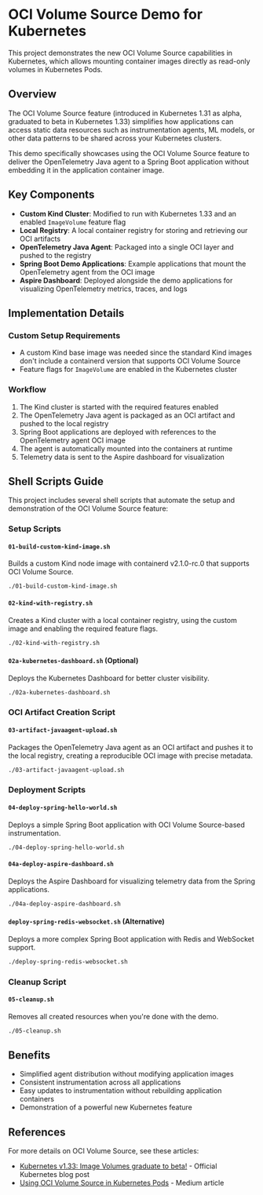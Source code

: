 # OCI Volume Source Demo for Kubernetes

This project demonstrates the new OCI Volume Source capabilities in Kubernetes, which allows mounting container images directly as read-only volumes in Kubernetes Pods.

## Overview

The OCI Volume Source feature (introduced in Kubernetes 1.31 as alpha, graduated to beta in Kubernetes 1.33) simplifies how applications can access static data resources such as instrumentation agents, ML models, or other data patterns to be shared across your Kubernetes clusters.

This demo specifically showcases using the OCI Volume Source feature to deliver the OpenTelemetry Java agent to a Spring Boot application without embedding it in the application container image.

## Key Components

- **Custom Kind Cluster**: Modified to run with Kubernetes 1.33 and an enabled `ImageVolume` feature flag
- **Local Registry**: A local container registry for storing and retrieving our OCI artifacts
- **OpenTelemetry Java Agent**: Packaged into a single OCI layer and pushed to the registry
- **Spring Boot Demo Applications**: Example applications that mount the OpenTelemetry agent from the OCI image
- **Aspire Dashboard**: Deployed alongside the demo applications for visualizing OpenTelemetry metrics, traces, and logs

## Implementation Details

### Custom Setup Requirements

- A custom Kind base image was needed since the standard Kind images don't include a containerd version that supports OCI Volume Source
- Feature flags for `ImageVolume` are enabled in the Kubernetes cluster

### Workflow

1. The Kind cluster is started with the required features enabled
2. The OpenTelemetry Java agent is packaged as an OCI artifact and pushed to the local registry
3. Spring Boot applications are deployed with references to the OpenTelemetry agent OCI image
4. The agent is automatically mounted into the containers at runtime
5. Telemetry data is sent to the Aspire dashboard for visualization

## Shell Scripts Guide

This project includes several shell scripts that automate the setup and demonstration of the OCI Volume Source feature:

### Setup Scripts

#### `01-build-custom-kind-image.sh`

Builds a custom Kind node image with containerd v2.1.0-rc.0 that supports OCI Volume Source.

```bash
./01-build-custom-kind-image.sh
```

#### `02-kind-with-registry.sh`

Creates a Kind cluster with a local container registry, using the custom image and enabling the required feature flags.

```bash
./02-kind-with-registry.sh
```

#### `02a-kubernetes-dashboard.sh` (Optional)

Deploys the Kubernetes Dashboard for better cluster visibility.

```bash
./02a-kubernetes-dashboard.sh
```

### OCI Artifact Creation Script

#### `03-artifact-javaagent-upload.sh`

Packages the OpenTelemetry Java agent as an OCI artifact and pushes it to the local registry, creating a reproducible OCI image with precise metadata.

```bash
./03-artifact-javaagent-upload.sh
```

### Deployment Scripts

#### `04-deploy-spring-hello-world.sh`

Deploys a simple Spring Boot application with OCI Volume Source-based instrumentation.

```bash
./04-deploy-spring-hello-world.sh
```

#### `04a-deploy-aspire-dashboard.sh`

Deploys the Aspire Dashboard for visualizing telemetry data from the Spring applications.

```bash
./04a-deploy-aspire-dashboard.sh
```

#### `deploy-spring-redis-websocket.sh` (Alternative)

Deploys a more complex Spring Boot application with Redis and WebSocket support.

```bash
./deploy-spring-redis-websocket.sh
```

### Cleanup Script

#### `05-cleanup.sh`

Removes all created resources when you're done with the demo.

```bash
./05-cleanup.sh
```

## Benefits

- Simplified agent distribution without modifying application images
- Consistent instrumentation across all applications
- Easy updates to instrumentation without rebuilding application containers
- Demonstration of a powerful new Kubernetes feature

## References

For more details on OCI Volume Source, see these articles:

- [Kubernetes v1.33: Image Volumes graduate to beta!](https://kubernetes.io/blog/2025/04/29/kubernetes-v1-33-image-volume-beta/) - Official Kubernetes blog post
- [Using OCI Volume Source in Kubernetes Pods](https://sestegra.medium.com/using-oci-volume-source-in-kubernetes-pods-06d62fb72086) - Medium article